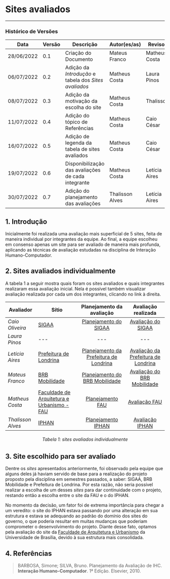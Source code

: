 # Sites avaliados
***

### Histórico de Versões

**Data** | **Versão** | **Descrição** | **Autor(es/as)** | **Revisor**|
--- | --- | --- | --- | --- |
28/06/2022 | 0.1 | Criação do Documento | Mateus Franco | Matheus Costa |
06/07/2022 | 0.2 | Adição da _Introdução_ e tabela dos _Sites avaliados_ | Matheus Costa | Laura Pinos |
08/07/2022 | 0.3 | Adição da motivação da escolha do site | Matheus Costa | Thalisson
11/07/2022 | 0.4 | Adição do tópico de Referências | Matheus Costa | Caio César
16/07/2022 | 0.5 | Adição de legenda da tabela de sites avaliados | Matheus Costa | Caio César 
19/07/2022 | 0.6 | Disponibilização das avaliações de cada integrante | Matheus Costa | Letícia Aires
30/07/2022 | 0.7 | Adição do planejamento das avaliações | Thalisson Alves | Letícia Aires

## 1. Introdução
Inicialmente foi realizada uma avaliação mais superficial de 5 sites,
feita de maneira individual por integrantes da equipe.
Ao final, a equipe escolheu em consenso apenas um site para ser avaliado de maneira mais profunda, aplicando as técnicas de avaliação estudadas
na disciplina de Interação Humano-Computador.

## 2. Sites avaliados individualmente

A tabela 1 a seguir mostra quais foram os sites avaliados e quais integrantes realizaram essa avaliação inicial. Nela é possível também visualizar avaliação realizada por cada um dos integrantes, clicando no link à direita.

**Avaliador** | **Sítio** | **Planejamento da avaliação** | **Avaliação realizada** |
--- | --- | :---: | :---: |
_Caio Oliveira_| [SIGAA](https://sig.unb.br/sipac/) | [Planejamento do SIGAA](avaliacoesIndividuais/PlanejamentoCaio.pdf) | [Avaliação do SIGAA](avaliacoesIndividuais/AvaliacaoCaio.pdf)
_Laura Pinos_| --- | --- | ---
_Letícia Aires_| [Prefeitura de Londrina](https://portal.londrina.pr.gov.br/) | [Planejamento da Prefeitura de Londrina](avaliacoesIndividuais/PlanejamentoLeticia.pdf) | [Avaliação da Prefeitura de Londrina](avaliacoesIndividuais/AvaliacaoLeticia.pdf)
_Mateus Franco_| [BRB Mobilidade](https://mobilidade.brb.com.br/mobilidade/) | [Planejamento do BRB Mobilidade](avaliacoesIndividuais/PlanejamentoMateusF.pdf) | [Avaliação do BRB Mobilidade](avaliacoesIndividuais/AvaliacaoMateusF.pdf)
_Matheus Costa_| [Faculdade de Arquitetura e Urbanismo - FAU](http://fau.unb.br/) | [Planejamento FAU](avaliacoesIndividuais/PlanejamentoMatheusC.pdf) | [Avaliação FAU](avaliacoesIndividuais/AvaliacaoMatheusC.pdf)
_Thalisson Alves_| [IPHAN](http://portal.iphan.gov.br/) | [Planejamento IPHAN](avaliacoesIndividuais/PlanejamentoThalisson.pdf) | [Avaliação IPHAN](avaliacoesIndividuais/AvaliacaoThalisson.pdf)
<h6 align = "center">Tabela 1: sites avaliados individualmente</h6>

## 3. Site escolhido para ser avaliado
Dentre os _sites_ apresentados anteriormente, foi observado pela equipe que alguns deles já haviam servido de base para a realização do projeto proposto pela disciplina em semestres passados, a saber: SIGAA, BRB Mobilidade e Prefeitura de Londrina. Por esta razão, não seria possível realizar a escolha de um desses _sites_ para dar continuidade com o projeto, restando então a escolha entre o site da FAU e o do IPHAN.

No momento da decisão, um fator foi de extrema importância para chegar a um veredito: o site do IPHAN estava passando por uma alteração em sua estrutura e estava se adequando ao padrão do domínio dos sites do governo, o que poderia resultar em muitas mudanças que poderiam comprometer o desenvolvimento do projeto. Diante desse fato, optamos pela avaliação do site da [Faculdade de Arquitetura e Urbanismo](http://fau.unb.br/) da Universidade de Brasília, devido à sua estrutura mais consolidada.

## 4. Referências
> BARBOSA, Simone; SILVA, Bruno. Planejamento da Avaliação de IHC. **Interação Humano-Computador**. 1ª Edição. Elsevier, 2010.